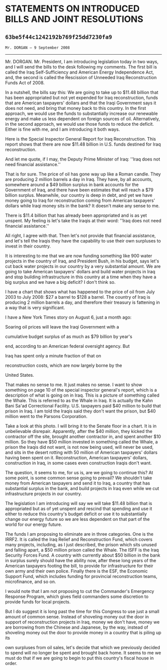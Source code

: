 # STATEMENTS ON INTRODUCED BILLS AND JOINT RESOLUTIONS
## `63be5f44c1242192b769f25dd7230fa9`
`Mr. DORGAN — 9 September 2008`

---


Mr. DORGAN. Mr. President, I am introducing legislation today in two 
ways, and I will send the bills to the desk following my comments. The 
first bill is called the Iraq Self-Sufficiency and American Energy 
Independence Act, and, the second is called the Rescission of Unneeded 
Iraq Reconstruction Funds Act of 2008.

In a nutshell, the bills say this: We are going to take up to $11.48 
billion that has been appropriated but not yet expended for Iraq 
reconstruction, funds that are American taxpayers' dollars and that the 
Iraqi Government says it does not need, and bring that money back to 
this country. In the first approach, we would use the funds to 
substantially increase our renewable energy and make us less dependent 
on foreign sources of oil. Alternatively, in the second approach, we 
would use those funds to reduce the deficit. Either is fine with me, 
and I am introducing it both ways.

Here is the Special Inspector General Report for Iraq Reconstruction. 
This report shows that there are now $11.48 billion in U.S. funds 
destined for Iraq reconstruction.

And let me quote, if I may, the Deputy Prime Minister of Iraq: ''Iraq 
does not need financial assistance.''

That is for sure. The price of oil has gone way up like a Roman 
candle. They are producing 2 million barrels a day in Iraq. They have, 
by all accounts, somewhere around a $49 billion surplus in bank 
accounts for the Government of Iraq, and there have been estimates that 
will reach a $79 billion surplus. Meanwhile, our country is deep in 
debt, and yet we have money going to Iraq for reconstruction coming 
from American taxpayers' dollars while Iraqi money sits in the bank? It 
doesn't make any sense to me.

There is $11.4 billion that has already been appropriated and is as 
yet unspent. My feeling is let's take the Iraqis at their word: ''Iraq 
does not need financial assistance.''

All right, I agree with that. Then let's not provide that financial 
assistance, and let's tell the Iraqis they have the capability to use 
their own surpluses to invest in their country.

It is interesting to me that we are now funding something like 900 
water projects in the country of Iraq, and President Bush, in his 
budget, says let's cut back water projects in our country by a very 
substantial amount. We are going to take American taxpayers' dollars 
and build water projects in Iraq and stop building infrastructure in 
this country at a time when they have a big surplus and we have a big 
deficit? I don't think so.

I have a chart that shows what has happened to the price of oil from 
July 2003 to July 2008: $27 a barrel to $128 a barrel. The country of 
Iraq is producing 2 million barrels a day, and therefore their treasury 
is fattening in a way that is very significant.

I have a New York Times story on August 6, just a month ago:




 Soaring oil prices will leave the Iraqi Government with a 


 cumulative budget surplus of as much as $79 billion by year's 


 end, according to an American federal oversight agency. But 


 Iraq has spent only a minute fraction of that on 


 reconstruction costs, which are now largely borne by the 


 United States.


That makes no sense to me. It just makes no sense. I want to show 
something on page 10 of the special inspector general's report, which 
is a description of what is going on in Iraq. This is a picture of 
something called the Whale. This is referred to as the Whale in Iraq. 
It is actually the Kahn Bani Sa'ad Correctional Facility. U.S. 
taxpayers paid $40 million to build that prison in Iraq. I am told the 
Iraqis said they don't want the prison, but $40 million went to the 
Parsons Corporation.

Take a look at this photo. I will bring it to the Senate floor in a 
chart. It is in unbelievable disrepair. Apparently, after the $40 
million, they kicked the contractor off the site, brought another 
contractor in, and spent another $10 million. So they have $50 million 
invested in something called the Whale, a prison the Iraqis did not 
want, is not now being used, will never be used, and sits in the desert 
rotting with 50 million of American taxpayers' dollars having been 
spent on it. Reconstruction, American taxpayers' dollars, construction 
in Iraq, in some cases even construction Iraqis don't want.

The question, it seems to me, for us is, are we going to continue 
this? At some point, is some common sense going to prevail? We 
shouldn't take money from American taxpayers and send it to Iraq, a 
country that has substantial surplus in the bank, and build projects in 
Iraq even while we cut infrastructure projects in our country.

The legislation I am introducing will say we will take $11.48 billion 
that is appropriated but as of yet unspent and rescind that spending 
and use it either to reduce this country's budget deficit or use it to 
substantially change our energy future so we are less dependent on that 
part of the world for our energy future.

The funds I am proposing to eliminate are in three categories. One is 
the IRRF2. It is called the Iraq Relief and Reconstruction Fund, which 
covers many projects, including, as I just described, the prison which 
sits unused and falling apart, a $50 million prison called the Whale. 
The ISFF is the Iraq Security Forces Fund. A country with currently 
about $50 billion in the bank in surplus surely should have the ability 
now, after these long years of the American taxpayers footing the bill, 
to provide for infrastructure for their own army and their own police. 
Finally there is the ESF, the Economic Support Fund, which includes 
funding for provincial reconstruction teams, microfinance, and so on.

I would note that I am not proposing to cut the Commander's Emergency 
Response Program, which gives field commanders some discretion to 
provide funds for local projects.

But I do suggest it is long past the time for this Congress to use 
just a small amount of common sense. Instead of shoveling money out the 
door in support of reconstruction projects in Iraq, money we don't 
have, money we are borrowing from the Chinese and Japanese, by the way, 
instead of shoveling money out the door to provide money in a country 
that is piling up its


own surpluses from oil sales, let's decide that which we previously 
decided to spend will no longer be spent and brought back home. It 
seems to me we must do that if we are going to begin to put this 
country's fiscal house in order.